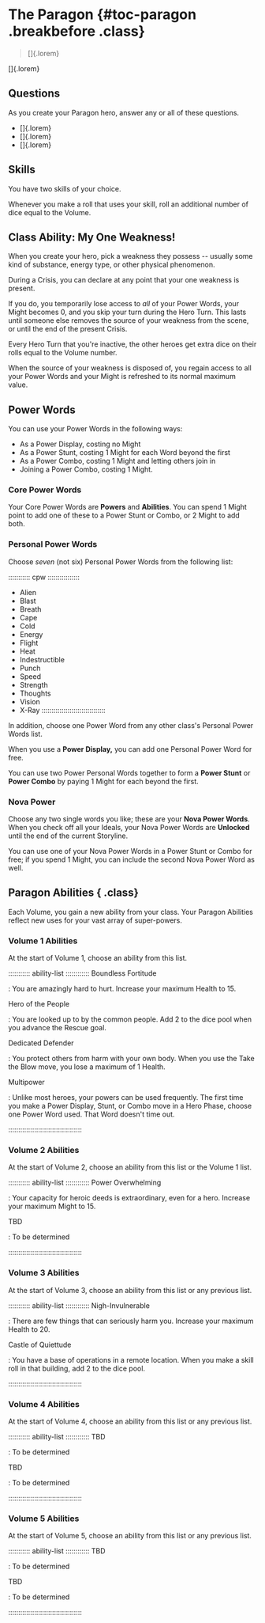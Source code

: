 # The Paragon  {#toc-paragon .breakbefore .class}

> []{.lorem}

[]{.lorem}

## Questions

As you create your Paragon hero, answer any or all of these questions.

- []{.lorem}
- []{.lorem}
- []{.lorem}

## Skills

You have two skills of your choice.

Whenever you make a roll that uses your skill, roll an additional number of 
dice equal to the Volume.

## Class Ability: My One Weakness!

When you create your hero, pick a weakness they possess --
usually some kind of substance, energy type, or other physical
phenomenon.

During a Crisis, you can declare at any point that your one 
weakness is present.  

If you do, you temporarily lose access to *all* of your Power Words, 
your Might becomes 0, and you skip your turn during the Hero Turn. 
This lasts until someone else removes the source of your weakness 
from the scene, or until the end of the present Crisis.

Every Hero Turn that you're inactive, the other heroes get extra
dice on their rolls equal to the Volume number.

When the source of your weakness is disposed of, you regain access
to all your Power Words and your Might is refreshed to its normal
maximum value.

## Power Words

You can use your Power Words in the following ways:

- As a Power Display, costing no Might
- As a Power Stunt, costing 1 Might for each Word beyond the first
- As a Power Combo, costing 1 Might and letting others join in
- Joining a Power Combo, costing 1 Might.

### Core Power Words

Your Core Power Words are **Powers** and **Abilities**. 
You can spend 1 Might point to add one of these to a Power Stunt or Combo,
or 2 Might to add both.

### Personal Power Words

Choose *seven* (not six) Personal Power Words from the following list:

::::::::::: cpw ::::::::::::::::
- Alien
- Blast
- Breath
- Cape 
- Cold
- Energy
- Flight
- Heat
- Indestructible
- Punch
- Speed
- Strength
- Thoughts
- Vision
- X-Ray
::::::::::::::::::::::::::::::::

In addition, choose one Power Word from any other class's Personal Power Words list.

When you use a **Power Display,** you can add one Personal Power Word for free.

You can use two Power Personal Words together to form a **Power Stunt** or **Power Combo**
by paying 1 Might for each beyond the first.

### Nova Power

Choose any two single words you like; these are your **Nova Power Words**.
When you check off all your Ideals, your Nova Power Words are **Unlocked**
until the end of the current Storyline.

You can use one of your Nova Power Words in a Power Stunt or Combo for free; if you spend
1 Might, you can include the second Nova Power Word as well.

## Paragon Abilities {  .class}

Each Volume, you gain a new ability from your class.
Your Paragon Abilities reflect new uses for your vast array
of super-powers.

### Volume 1 Abilities

At the start of Volume 1, choose an ability from this list.

::::::::::: ability-list ::::::::::::
Boundless Fortitude

:   You are amazingly hard to hurt. Increase your maximum
    Health to 15.

Hero of the People

:   You are looked up to by the common people. Add 2 to the
    dice pool when you advance the Rescue goal.

Dedicated Defender

:   You protect others from harm with your own body. 
    When you use the Take the Blow move, you lose a maximum 
    of 1 Health.

Multipower

:   Unlike most heroes, your powers can be used frequently.
    The first time you make a Power Display, Stunt, or Combo move
    in a Hero Phase, choose one Power Word used. That Word 
    doesn't time out.

:::::::::::::::::::::::::::::::::::::

### Volume 2 Abilities

At the start of Volume 2, choose an ability from this list or the Volume 1 list.

::::::::::: ability-list ::::::::::::
Power Overwhelming

:   Your capacity for heroic deeds is extraordinary, even for a hero.
    Increase your maximum Might to 15.


TBD

:   To be determined

:::::::::::::::::::::::::::::::::::::

### Volume 3 Abilities

At the start of Volume 3, choose an ability from this list or any previous list.

::::::::::: ability-list ::::::::::::
Nigh-Invulnerable

:   There are few things that can seriously harm you.
    Increase your maximum Health to 20.

Castle of Quiettude

:   You have a base of operations in a remote location. When
    you make a skill roll in that building, add 2 to the dice
    pool.

:::::::::::::::::::::::::::::::::::::

### Volume 4 Abilities

At the start of Volume 4, choose an ability from this list or any previous list.

::::::::::: ability-list ::::::::::::
TBD

:   To be determined

TBD

:   To be determined

:::::::::::::::::::::::::::::::::::::

### Volume 5 Abilities

At the start of Volume 5, choose an ability from this list or any previous list.

::::::::::: ability-list ::::::::::::
TBD

:   To be determined

TBD

:   To be determined

:::::::::::::::::::::::::::::::::::::

